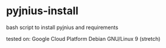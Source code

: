 # pyjnius-install
bash script to install pyjnius and requirements

tested on:
Google Cloud Platform
Debian GNU/Linux 9 (stretch)
